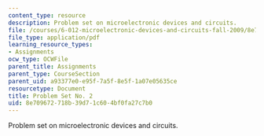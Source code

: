 ```yaml
---
content_type: resource
description: Problem set on microelectronic devices and circuits.
file: /courses/6-012-microelectronic-devices-and-circuits-fall-2009/8e709672718b39d71c604bf0fa27c7b0_MIT6_012F09_assn02.pdf
file_type: application/pdf
learning_resource_types:
- Assignments
ocw_type: OCWFile
parent_title: Assignments
parent_type: CourseSection
parent_uid: a93377e0-e95f-7a5f-8e5f-1a07e05635ce
resourcetype: Document
title: Problem Set No. 2
uid: 8e709672-718b-39d7-1c60-4bf0fa27c7b0
---
```

Problem set on microelectronic devices and circuits.

